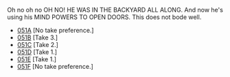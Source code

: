 Oh no oh no OH NO! HE WAS IN THE BACKYARD ALL ALONG. And now he's using his MIND POWERS TO OPEN DOORS. This does not bode well.

* [051A](051A--NoPref.--.md) [No take preference.]
* [051B](051B--Take03--.md) [Take 3.]
* [051C](051C--Take02--.md) [Take 2.]
* [051D](051D--Take01--.md) [Take 1.]
* [051E](051E--Take01--.md) [Take 1.]
* [051F](051F--NoPref.--.md) [No take preference.]

